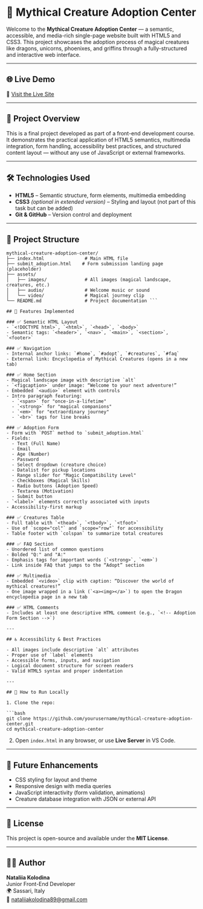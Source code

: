 # 🐉 Mythical Creature Adoption Center

Welcome to the **Mythical Creature Adoption Center** — a semantic, accessible, and media-rich single-page website built with HTML5 and CSS3. This project showcases the adoption process of magical creatures like dragons, unicorns, phoenixes, and griffins through a fully-structured and interactive web interface.

---

## 🌐 Live Demo

🔗 [Visit the Live Site](https://NataliaKolodina.github.io/mythical-creature-adoption-center)  


---

## 📌 Project Overview

This is a final project developed as part of a front-end development course. It demonstrates the practical application of HTML5 semantics, multimedia integration, form handling, accessibility best practices, and structured content layout — without any use of JavaScript or external frameworks.

---

## 🛠️ Technologies Used

- **HTML5** – Semantic structure, form elements, multimedia embedding
- **CSS3** *(optional in extended version)* – Styling and layout (not part of this task but can be added)
- **Git & GitHub** – Version control and deployment

---

## 📂 Project Structure

```text
mythical-creature-adoption-center/
├── index.html               # Main HTML file
├── submit_adoption.html    # Form submission landing page (placeholder)
├── assets/
│   ├── images/              # All images (magical landscape, creatures, etc.)
│   ├── audio/               # Welcome music or sound
│   └── video/               # Magical journey clip
└── README.md                # Project documentation ```

## 📄 Features Implemented

### ✅ Semantic HTML Layout
- `<!DOCTYPE html>`, `<html>`, `<head>`, `<body>`
- Semantic tags: `<header>`, `<nav>`, `<main>`, `<section>`, `<footer>`

### ✅ Navigation
- Internal anchor links: `#home`, `#adopt`, `#creatures`, `#faq`
- External link: Encyclopedia of Mythical Creatures (opens in a new tab)

### ✅ Home Section
- Magical landscape image with descriptive `alt`
- `<figcaption>` under image: “Welcome to your next adventure!”
- Embedded `<audio>` element with controls
- Intro paragraph featuring:
  - `<span>` for "once-in-a-lifetime"
  - `<strong>` for "magical companions"
  - `<em>` for "extraordinary journey"
  - `<br>` tags for line breaks

### ✅ Adoption Form
- Form with `POST` method to `submit_adoption.html`
- Fields:
  - Text (Full Name)
  - Email
  - Age (Number)
  - Password
  - Select dropdown (creature choice)
  - Datalist for pickup locations
  - Range slider for "Magic Compatibility Level"
  - Checkboxes (Magical Skills)
  - Radio buttons (Adoption Speed)
  - Textarea (Motivation)
  - Submit button
- `<label>` elements correctly associated with inputs
- Accessibility-first markup

### ✅ Creatures Table
- Full table with `<thead>`, `<tbody>`, `<tfoot>`
- Use of `scope="col"` and `scope="row"` for accessibility
- Table footer with `colspan` to summarize total creatures

### ✅ FAQ Section
- Unordered list of common questions
- Bolded "Q:" and "A:"
- Emphasis tags for important words (`<strong>`, `<em>`)
- Link inside FAQ that jumps to the “Adopt” section

### ✅ Multimedia
- Embedded `<video>` clip with caption: “Discover the world of mythical creatures!”
- One image wrapped in a link (`<a><img></a>`) to open the Dragon encyclopedia page in a new tab

### ✅ HTML Comments
- Includes at least one descriptive HTML comment (e.g., `<!-- Adoption Form Section -->`)

---

## ♿ Accessibility & Best Practices

- All images include descriptive `alt` attributes
- Proper use of `label` elements
- Accessible forms, inputs, and navigation
- Logical document structure for screen readers
- Valid HTML5 syntax and proper indentation

---

## 🚀 How to Run Locally

1. Clone the repo:

```bash
git clone https://github.com/yourusername/mythical-creature-adoption-center.git
cd mythical-creature-adoption-center
```

2. Open `index.html` in any browser, or use **Live Server** in VS Code.

---

## 🔮 Future Enhancements 

- CSS styling for layout and theme  
- Responsive design with media queries  
- JavaScript interactivity (form validation, animations)  
- Creature database integration with JSON or external API  

---

## 📜 License

This project is open-source and available under the **MIT License**.

---

## 👩‍💻 Author

**Nataliia Kolodina**  
Junior Front-End Developer  
🌍 Sassari, Italy  
📧 nataliiakolodina89@gmail.com


